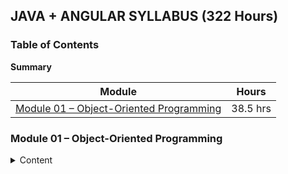 ## JAVA + ANGULAR SYLLABUS (322 Hours)

### Table of Contents
**Summary**

| Module                                                                             | Hours                                         |
|------------------------------------------------------------------------------------|-----------------------------------------------|
| [Module 01 – Object-Oriented Programming](#module-01---object-oriented-programming) | 38.5 hrs                                      |

### Module 01 – Object-Oriented Programming

<details><summary>Content</summary>

- [X] Programming Paradigms
  <details>

  - Procedural Programming: Focuses on procedures or routines.
  - Object-Oriented Programming (OOP): Focuses on objects that contain data and methods.

  </details>

- [X] Class diagrams
  <details>
  <summary>Details</summary>

  - Classes: Represented by rectangles with three compartments (name, attributes, methods).
  - Relationships:
    - Association: A "uses-a" relationship.
    - Aggregation: A "has-a" relationship, parts can exist independently.
    - Composition: A "contains-a" relationship, parts cannot exist independently.
  </details>

- [X] Abstraction
  <details>
  <summary>Details</summary>

  - Concept: Hiding complex implementation details and showing only the essential features of an object.
  </details>

- [X] Classes
  <details>
  <summary>Details</summary>

  - Concept: Blueprint for objects. Defines the data and behavior that objects can have.
  </details>

- [X] Objects
  <details>
  <summary>Details</summary>

  - Instance: A unique occurrence of a class. Has its own set of data and methods.
  </details>

- [X] Encapsulation
  <details>
  <summary>Details</summary>

  - Concept: Bundling the data (attributes) and methods (functions) that operate on the data into a single unit (class).
  </details>

- [X] Inheritance
  <details>
  <summary>Details</summary>

  - Concept: Mechanism where a new class (derived or child class) is created from an existing class (base or parent class).
  </details>

- [X] Polymorphism
  <details>
  <summary>Details</summary>

  - Concept: Ability of an object to take on many forms. Allows methods to be defined in multiple ways.
  </details>

- [X] ENUM
  <details>
  <summary>Details</summary>

  - Concept: Special class that represents a group of constants (unchangeable variables).
  </details>

- [X] Interfaces
  <details>
  <summary>Details</summary>

  - Concept: Blueprint of a class. Specifies a set of methods that a class must implement.
  </details>

- [X] OOP Concepts
  <details>
  <summary>Details</summary>

  - Coupling: Degree of dependency between classes or modules.
  - Cohesion: Degree to which elements inside a module belong together.
  - Association: Relationship between classes where one class uses the functionalities of another.
  - Aggregation: "Has-a" relationship where one class contains references to another class.
  - Composition: "Contains-a" relationship where one class contains objects of another class.
  </details>

- [X] SOLID Principles
  <details>
  <summary>Details</summary>

  - Single Responsibility Principle (SRP): A class should have only one reason to change.
  - Open/Closed Principle (OCP): Software entities (classes, modules, functions) should be open for extension, but closed for modification.
  - Liskov Substitution Principle (LSP): Objects of a superclass should be replaceable with objects of its subclasses without affecting the functionality.
  - Interface Segregation Principle (ISP): Clients should not be forced to depend on interfaces they do not use.
  - Dependency Inversion Principle (DIP): High-level modules should not depend on low-level modules. Both should depend on abstractions.
  </details>

</details>
